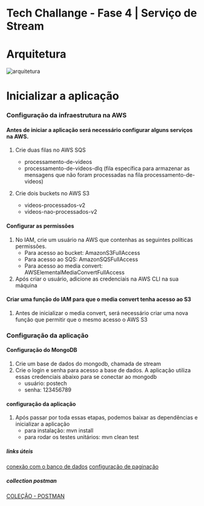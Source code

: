 # Tech Challange - Fase 4 | Serviço de Stream

# Arquitetura
![arquitetura](https://firebasestorage.googleapis.com/v0/b/app-english-class.appspot.com/o/postech-fase4%2Fservico-stream-de-videos.png?alt=media&token=44562634-f897-4a30-acdb-70616c862270)

# Inicializar a aplicação

### Configuração da infraestrutura na AWS

#### Antes de iniciar a aplicação será necessário configurar alguns serviços na AWS. 
1. Crie duas filas no AWS SQS
    - processamento-de-videos
    - processamento-de-videos-dlq (fila específica para armazenar as mensagens que não foram processadas na fila processamento-de-videos)
      
2. Crie dois buckets no AWS S3
    - videos-processados-v2
    - videos-nao-processados-v2
      
#### Configurar as permissões 

1. No IAM, crie um usuário na AWS que contenhas as seguintes políticas permissões.
    - Para acesso ao bucket: AmazonS3FullAccess 
    - Para acesso ao SQS: AmazonSQSFullAccess
    - Para acesso ao media convert: AWSElementalMediaConvertFullAccess
2. Após criar o usuário, adicione as credenciais na AWS CLI na sua máquina
      
#### Criar uma função do IAM para que o media convert tenha acesso ao S3
1. Antes de inicializar o media convert, será necessário criar uma nova função que permitir que o mesmo acesso o AWS S3

### Configuração da aplicação

#### Configuração do MongoDB
1. Crie um base de dados do mongodb, chamada de stream
2. Crie o login e senha para acesso a base de dados. A aplicação utiliza essas credenciais abaixo para se conectar ao mongodb
    - usuário: postech
    - senha: 123456789

#### configuração da aplicação
1. Após passar por toda essas etapas, podemos baixar as dependências e inicializar a aplicação
    - para instalação: mvn install
    - para rodar os testes unitários: mvn clean test


 ##### links úteis
 [conexão com o banco de dados](https://github.com/JonasBarros1998/videostream/blob/main/src/main/java/com/br/fiap/videostream/infra/bancodedados/conexao/Conexao.java)
 [configuração de paginação](https://github.com/JonasBarros1998/videostream/blob/main/src/main/java/com/br/fiap/videostream/infra/bancodedados/paginacao/PaginacaoHandler.java)


 ##### collection postman
 [COLEÇÂO - POSTMAN](https://firebasestorage.googleapis.com/v0/b/app-english-class.appspot.com/o/postech-fase4%2Fvideo-stream.postman_collection.json?alt=media&token=434cc55f-bc34-4bf3-bcaa-076fd584cfd2)

